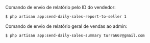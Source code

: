 
Comando de envio de relatório pelo ID do vendedor:

```bash
$ php artisan app:send-daily-sales-report-to-seller 1
```

Comando de envio de relatório geral de vendas ao admin:

```bash
$ php artisan app:send-daily-sales-summary turra667@gmail.com
```
